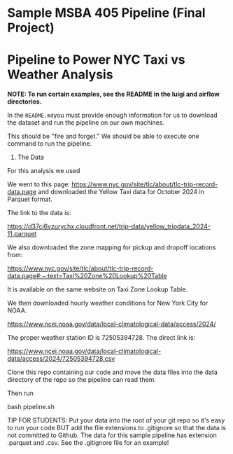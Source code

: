 # Sample MSBA 405 Pipeline (Final Project)
# Pipeline to Power NYC Taxi vs Weather Analysis

**NOTE: To run certain examples, see the README in the luigi and airflow directories.**

In the `README.md`you must provide enough information for us to download the dataset
and run the pipeline on our own machines.

This should be "fire and forget." We should be able to execute one command to run the pipeline.

1. The Data

For this analysis we used 

We went to this page: https://www.nyc.gov/site/tlc/about/tlc-trip-record-data.page
and downloaded the Yellow Taxi data for October 2024 in Parquet format.

The link to the data is:

https://d37ci6vzurychx.cloudfront.net/trip-data/yellow_tripdata_2024-11.parquet

We also downloaded the zone mapping for pickup and dropoff locations from:

https://www.nyc.gov/site/tlc/about/tlc-trip-record-data.page#:~:text=Taxi%20Zone%20Lookup%20Table

It is available on the same website on Taxi Zone Lookup Table.

We then downloaded hourly weather conditions for New York City for NOAA.

https://www.ncei.noaa.gov/data/local-climatological-data/access/2024/

The proper weather station ID is 72505394728. The direct link is:

https://www.ncei.noaa.gov/data/local-climatological-data/access/2024/72505394728.csv

Clone this repo containing our code and move the data files into the data directory of the repo
so the pipeline can read them.

Then run

bash pipeline.sh

TIP FOR STUDENTS: Put your data into the root of your git repo so it's easy to run your
code BUT add the file extensions to .gitignore so that the data is not committed to Github.
The data for this sample pipeline has extension .parquet and .csv. See the .gitignore file
for an example!
